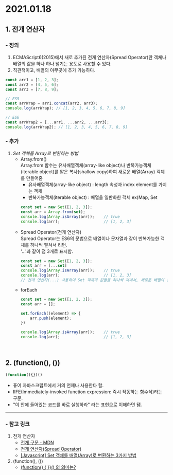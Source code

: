 <!-- 2021.01.18 -->

# 2021.01.18

## 1. 전개 연산자

### - 정의

1. ECMAScript6(2015)에서 새로 추가된 전개 연산자(Spread Operator)란 객체나 배열의 값을 하나 하나 넘기는 용도로 사용할 수 있다.
2. 직관적이고, 배열의 아무곳에 추가 가능하다.
```js 
const arr1 = [1, 2, 3];
const arr2 = [4, 5, 6];
const arr3 = [7, 8, 9];

// ES5
const arrWrap = arr1.concat(arr2, arr3);
console.log(arrWrap); // [1, 2, 3, 4, 5, 6, 7, 8, 9]

// ES6
const arrWrap2 = [...arr1, ...arr2, ...arr3];
console.log(arrWrap2); // [1, 2, 3, 4, 5, 6, 7, 8, 9]
```

### - 추가

1. *Set 객체를 Array로 변환하는 방법*
    - Array.from()   
        Array.from 함수는 유사배열객체(array-like object)나 반복가능객체(iterable object)를 얕은 복사(shallow copy)하여 새로운 배열(Array) 객체를 만들어줌   
        * 유사배열객체(array-like object) : length 속성과 index element를 가지는 객체
        * 반복가능객체(iterable object) : 배열을 일반화한 객체 ex)Map, Set
        ```js
        const set = new Set([1, 2, 3]);
        const arr = Array.from(set);
        console.log(Array.isArray(arr));    // true            
        console.log(arr);                   // [1, 2, 3]
        ```
    - Spread Operator(전개 연산자)   
        Spread Operator는 ES6의 문법으로 배열이나 문자열과 같이 반복가능한 객체를 하나씩 펼쳐서 리턴.   
        '...'과 같이 점 3개로 표시함.
        ```js
        const set = new Set([1, 2, 3]);
        const arr = [...set]
        console.log(Array.isArray(arr));    // true
        console.log(arr);                   // [1, 2, 3]
        // 전개 연산자(...) 사용하여 Set 객체의 값들을 하나씩 꺼내서, 새로운 배열의 원소로 넣어서, arr 변수에 저장함
        ```
    - forEach
        ```js
        const set = new Set([1, 2, 3]);
        const arr = [];

        set.forEach((element) => {
            arr.push(element);
        })

        console.log(Array.isArray(arr));    // true
        console.log(arr);                   // [1, 2, 3]
        ```            

<!-- 2. *[...Array(num)]?* -->

<br/>

## 2. (function(), ())
```js
(function(){})()
```
-   퓨어 자바스크립트에서 거의 언제나 사용한다 함.
-   IIFE(Immediately-invoked function expression: 즉시 작동하는 함수식)라는 구문.
-   "이 안에 들어있는 코드를 바로 실행하라" 라는 표현으로 이해하면 됌.

<hr/>

### - **참고 링크**
1. 전개 연산자
    - [전개 구문 - MDN](https://developer.mozilla.org/ko/docs/Web/JavaScript/Reference/Operators/Spread_syntax)
    - [전개 연산자(Spread Operator)](https://velog.io/@recordboy/전개-연산자Spread-Operator)
    - [[Javascript] Set 객체를 배열(Array)로 변환하는 3가지 방법](https://hianna.tistory.com/421)
2. (function(), ())    
    - [(function() { })() 의 의미는?](https://findawayer.tistory.com/entry/IIE의-의미는)

